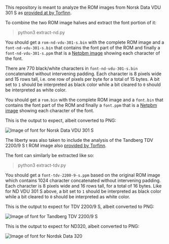 This repository is meant to analyze the ROM images from Norsk Data VDU 301 S
as [provided at by Torfinn](http://heim.bitraf.no/tingo/nokiad/nokia-vdu-301s.html).

To combine the two ROM image halves and extract the font portion of it:

> python3 extract-nd.py

You should get a `rom-nd-vdu-301-s.bin` with the complete ROM image and a
`font-nd-vdu-301-s.bin` that contains the font part of the ROM and finally
a `font-nd-vdu-301-s.ppm` that is a [Netpbm image](http://netpbm.sourceforge.net/)
showing each character of the font.

There are 770 black/white characters in `font-nd-vdu-301-s.bin`
concatenated without intervening padding. Each character is 8 pixels wide
and 15 rows tall, i.e. one row of pixels per byte for a total of 15 bytes.
A bit set to `1` should be interpreted as black color while a bit cleared
to `0` should be interpreted as white color.

You should get a `rom.bin` with the complete ROM image and a `font.bin`
that contains the font part of the ROM and finally a `font.ppm` that is
a [Netpbm image](http://netpbm.sourceforge.net/) showing each character
of the font.

This is the output to expect, albeit converted to PNG:

![Image of font for Norsk Data VDU 301 S](https://github.com/sebras/norsk-data-vdu-301-s/blob/master/font-nd-vdu-301-s.png)

The liberty was also taken to include the analysis of the Tandberg TDV 2200/9 S t
ROM image also [provided by Torfinn](http://heim.bitraf.no/tingo/td/tandberg-tdv-2200-9s.html).

The font can similarly be extracted like so:

> python3 extract-tdv.py

You should get a `font-tdv-2200-9-s.ppm` based on the original ROM image
which contains 1024 character concatenated without intervening padding.
Each character is 8 pixels wide and 16 rows tall, for a total of 16 bytes.
Like for ND VDU 301 S above, a bit set to `1` should be interpreted as
black color while a bit cleared to `0` should be interpreted as white
color.

This is the output to expect for TDV 2200/9 S, albeit converted to PNG:

![Image of font for Tandberg TDV 2200/9 S](https://github.com/sebras/norsk-data-vdu-301-s/blob/master/font-tdv-2200-9-s.png)

This is the output to expect for ND320, albeit converted to PNG:

![Image of font for Nordsk Data 320](https://github.com/sebras/norsk-data-vdu-301-s/blob/master/font-tdv2200s_965115%20-2-.27128.png)
